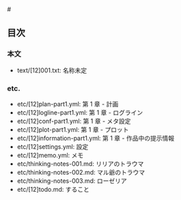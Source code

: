 #　
## 目次
### 本文
- text/[12]001.txt:               名称未定

### etc.
- etc/[12]plan-part1.yml:        第 1 章 - 計画
- etc/[12]logline-part1.yml:     第 1 章 - ログライン
- etc/[12]conf-part1.yml:        第 1 章 - メタ設定
- etc/[12]plot-part1.yml:        第 1 章 - プロット
- etc/[12]information-part1.yml: 第 1 章 - 作品中の提示情報
- etc/[12]settings.yml:          設定
- etc/[12]memo.yml:              メモ
- etc/thinking-notes-001.md:     リリアのトラウマ
- etc/thinking-notes-002.md:     マル爺のトラウマ
- etc/thinking-notes-003.md:     ローゼリア
- etc/[12]todo.md:               すること
